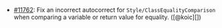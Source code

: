 * [#11762](https://github.com/rubocop/rubocop/issues/11762): Fix an incorrect autocorrect for `Style/ClassEqualityComparison`  when comparing a variable or return value for equality. ([@koic][])
